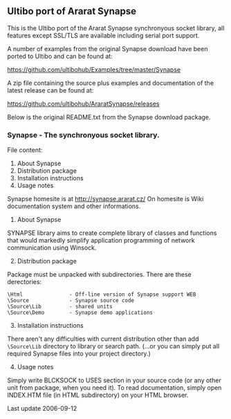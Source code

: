 ## Ultibo port of Ararat Synapse

This is the Ultibo port of the Ararat Synapse synchronyous socket library, all features except SSL/TLS are available including serial port support.

A number of examples from the original Synapse download have been ported to Ultibo and can be found at:

   https://github.com/ultibohub/Examples/tree/master/Synapse

A zip file containing the source plus examples and documentation of the latest release can be found at:

   https://github.com/ultibohub/AraratSynapse/releases

Below is the original README.txt from the Synapse download package.

### Synapse - The synchronyous socket library.

File content:

1. About Synapse
2. Distribution package
3. Installation instructions
4. Usage notes

Synapse homesite is at http://synapse.ararat.cz/
On homesite is Wiki documentation system and other informations.

1. About Synapse

SYNAPSE library aims to create complete library of classes and functions 
that would markedly simplify application programming of network communication 
using Winsock.

2. Distribution package

Package must be unpacked with subdirectories.
There are these derectories:

```
\Html               - Off-line version of Synapse support WEB
\Source             - Synapse source code
\Source\Lib         - shared units
\Source\Demo        - Synapse demo applications
```

3. Installation instructions

There aren't any difficulties with current distribution other than add
`\Source\Lib` directory to library or search path. (...or you can simply put all 
required Synapse files into your project directory.)

4. Usage notes

Simply write BLCKSOCK to USES section in your source code 
(or any other unit from package, when you need it).
To read documentation, simply open INDEX.HTM file (in HTML subdirectory)
on your HTML browser.

Last update 2006-09-12
